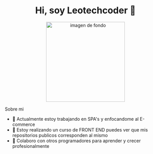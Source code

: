<div> <h1 align = center> Hi, soy Leotechcoder 👋</h1></div>
<div align= center><img  height = 250px  width= 70% src="https://www.acuvue.es/sites/acuvue_es/files/styles/jjbos_adaptive_images_generic-mobile/public/taco-images/dryeye-effects_0.png?timestamp=1561939920" alt="imagen de fondo"></div>


Sobre mi
- 🔭 Actualmente estoy trabajando en SPA's y enfocandome al E-commerce
- 🌱 Estoy realizando un curso de FRONT END puedes ver que mis repositorios publicos corresponden al mismo
- 👯 Colaboro con otros programadores para aprender y crecer profesionalmente
<!--
**Leotechcoder/Leotechcoder** is a ✨ _special_ ✨ repository because its `README.md` (this file) appears on your GitHub profile.

Here are some ideas to get you started:

- 🔭 I’m currently working on ...
- 🌱 I’m currently learning ...
- 👯 I’m looking to collaborate on ...
- 🤔 I’m looking for help with ...
- 💬 Ask me about ...
- 📫 How to reach me: ...
- 😄 Pronouns: ...
- ⚡ Fun fact: ...
-->


        
        
    
